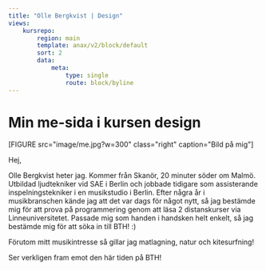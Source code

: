 ```yaml
---
title: "Olle Bergkvist | Design"
views:
    kursrepo:
        region: main
        template: anax/v2/block/default
        sort: 2
        data:
            meta:
                type: single
                route: block/byline
---
```


# Min me-sida i kursen design

[FIGURE src="image/me.jpg?w=300" class="right" caption="Bild på mig"]

Hej,

Olle Bergkvist heter jag. Kommer från Skanör, 20 minuter söder om Malmö.
Utbildad ljudtekniker vid SAE i Berlin och jobbade tidigare som assisterande inspelningstekniker i en musikstudio i Berlin. Efter några
år i musikbranschen kände jag att det var dags för något nytt, så jag bestämde mig för att prova på programmering genom att läsa 2 distanskurser via Linneuniversitetet. Passade mig som handen i handsken helt enkelt, så jag bestämde mig för att söka in till BTH! :)

Förutom mitt musikintresse så gillar jag matlagning, natur och kitesurfning!

Ser verkligen fram emot den här tiden på BTH!
